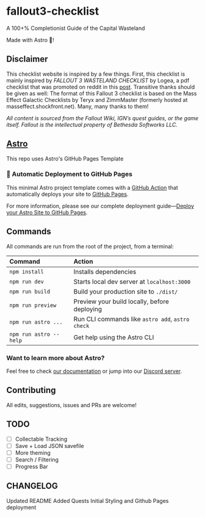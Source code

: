 # fallout3-checklist
A 100+% Completionist Guide of the Capital Wasteland

Made with Astro 🚀!

## Disclaimer
This checklist website is inspired by a few things. First, this checklist is mainly inspired by _FALLOUT 3 WASTELAND CHECKLIST_ by Logea, a pdf checklist that was promoted on reddit in this [post](https://www.reddit.com/r/Fallout/comments/7z843q/i_made_a_fallout_3_fullcompletion_checklist/). 
Transitive thanks should be given as well: The format of this Fallout 3 checklist is based on the Mass Effect Galactic Checklists by Teryx and ZimmMaster (formerly hosted at masseffect.shockfront.net). Many, many thanks to them!

*All content is sourced from the Fallout Wiki, IGN’s quest guides, or the game itself. Fallout is the intellectual property of Bethesda Softworks LLC.*

## [Astro](https://astro.build)
This repo uses Astro's GitHub Pages Template

### 🤖 Automatic Deployment to GitHub Pages

This minimal Astro project template comes with a [GitHub Action](https://github.com/features/actions) that automatically deploys your site to [GitHub Pages](https://pages.github.com/).

For more information, please see our complete deployment guide—[Deploy your Astro Site to GitHub Pages](https://docs.astro.build/en/guides/deploy/github/).

## Commands

All commands are run from the root of the project, from a terminal:

| Command                | Action                                           |
| :--------------------- | :----------------------------------------------- |
| `npm install`          | Installs dependencies                            |
| `npm run dev`          | Starts local dev server at `localhost:3000`      |
| `npm run build`        | Build your production site to `./dist/`          |
| `npm run preview`      | Preview your build locally, before deploying     |
| `npm run astro ...`    | Run CLI commands like `astro add`, `astro check` |
| `npm run astro --help` | Get help using the Astro CLI                     |

### Want to learn more about Astro?

Feel free to check [our documentation](https://docs.astro.build) or jump into our [Discord server](https://astro.build/chat).

## Contributing
All edits, suggestions, issues and PRs are welcome! 

## TODO
- [ ] Collectable Tracking
- [ ] Save + Load JSON savefile
- [ ] More theming
- [ ] Search / Filtering
- [ ] Progress Bar

## CHANGELOG
Updated README
Added Quests
Initial Styling and Github Pages deployment